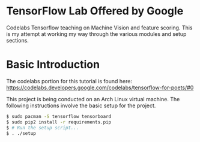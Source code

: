 # TensorFlow Lab Offered by Google
Codelabs Tensorflow teaching on Machine Vision and feature scoring.
This is my attempt at working my way through the various modules and setup sections.

# Basic Introduction
The codelabs portion for this tutorial is found here:
https://codelabs.developers.google.com/codelabs/tensorflow-for-poets/#0

This project is being conducted on an Arch Linux virtual machine. The following instructions involve the basic setup for the project.
```bash
$ sudo pacman -S tensorflow tensorboard
$ sudo pip2 install -r requirements.pip
$ # Run the setup script...
$ . ./setup
```


